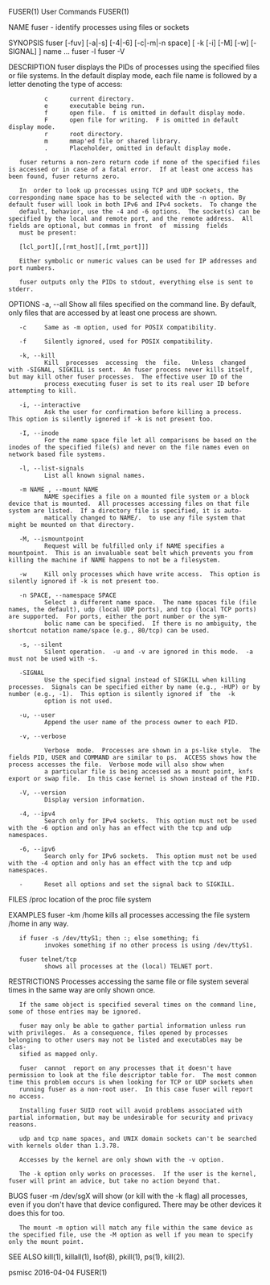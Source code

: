 FUSER(1)                                                                                        User Commands                                                                                        FUSER(1)

NAME
       fuser - identify processes using files or sockets

SYNOPSIS
       fuser [-fuv] [-a|-s] [-4|-6] [-c|-m|-n space] [ -k [-i] [-M] [-w] [-SIGNAL] ] name ...
       fuser -l
       fuser -V

DESCRIPTION
       fuser displays the PIDs of processes using the specified files or file systems.  In the default display mode, each file name is followed by a letter denoting the type of access:

              c      current directory.
              e      executable being run.
              f      open file.  f is omitted in default display mode.
              F      open file for writing.  F is omitted in default display mode.
              r      root directory.
              m      mmap'ed file or shared library.
              .      Placeholder, omitted in default display mode.

       fuser returns a non-zero return code if none of the specified files is accessed or in case of a fatal error.  If at least one access has been found, fuser returns zero.

       In  order to look up processes using TCP and UDP sockets, the corresponding name space has to be selected with the -n option. By default fuser will look in both IPv6 and IPv4 sockets.  To change the
       default, behavior, use the -4 and -6 options.  The socket(s) can be specified by the local and remote port, and the remote address.  All fields are optional, but commas in front  of  missing  fields
       must be present:

       [lcl_port][,[rmt_host][,[rmt_port]]]

       Either symbolic or numeric values can be used for IP addresses and port numbers.

       fuser outputs only the PIDs to stdout, everything else is sent to stderr.

OPTIONS
       -a, --all
              Show all files specified on the command line.  By default, only files that are accessed by at least one process are shown.

       -c     Same as -m option, used for POSIX compatibility.

       -f     Silently ignored, used for POSIX compatibility.

       -k, --kill
              Kill  processes  accessing  the  file.   Unless  changed with -SIGNAL, SIGKILL is sent.  An fuser process never kills itself, but may kill other fuser processes.  The effective user ID of the
              process executing fuser is set to its real user ID before attempting to kill.

       -i, --interactive
              Ask the user for confirmation before killing a process.  This option is silently ignored if -k is not present too.

       -I, --inode
              For the name space file let all comparisons be based on the inodes of the specified file(s) and never on the file names even on network based file systems.

       -l, --list-signals
              List all known signal names.

       -m NAME , --mount NAME
              NAME specifies a file on a mounted file system or a block device that is mounted.  All processes accessing files on that file system are listed.  If a directory file is specified, it is auto‐
              matically changed to NAME/.  to use any file system that might be mounted on that directory.

       -M, --ismountpoint
              Request will be fulfilled only if NAME specifies a mountpoint.  This is an invaluable seat belt which prevents you from killing the machine if NAME happens to not be a filesystem.

       -w     Kill only processes which have write access.  This option is silently ignored if -k is not present too.

       -n SPACE, --namespace SPACE
              Select  a different name space.  The name spaces file (file names, the default), udp (local UDP ports), and tcp (local TCP ports) are supported.  For ports, either the port number or the sym‐
              bolic name can be specified.  If there is no ambiguity, the shortcut notation name/space (e.g., 80/tcp) can be used.

       -s, --silent
              Silent operation.  -u and -v are ignored in this mode.  -a must not be used with -s.

       -SIGNAL
              Use the specified signal instead of SIGKILL when killing processes.  Signals can be specified either by name (e.g., -HUP) or by number (e.g., -1).  This option is silently ignored if  the  -k
              option is not used.

       -u, --user
              Append the user name of the process owner to each PID.

       -v, --verbose

              Verbose  mode.  Processes are shown in a ps-like style.  The fields PID, USER and COMMAND are similar to ps.  ACCESS shows how the process accesses the file.  Verbose mode will also show when
              a particular file is being accessed as a mount point, knfs export or swap file.  In this case kernel is shown instead of the PID.

       -V, --version
              Display version information.

       -4, --ipv4
              Search only for IPv4 sockets.  This option must not be used with the -6 option and only has an effect with the tcp and udp namespaces.

       -6, --ipv6
              Search only for IPv6 sockets.  This option must not be used with the -4 option and only has an effect with the tcp and udp namespaces.

       -      Reset all options and set the signal back to SIGKILL.

FILES
       /proc  location of the proc file system

EXAMPLES
       fuser -km /home
              kills all processes accessing the file system /home in any way.

       if fuser -s /dev/ttyS1; then :; else something; fi
              invokes something if no other process is using /dev/ttyS1.

       fuser telnet/tcp
              shows all processes at the (local) TELNET port.

RESTRICTIONS
       Processes accessing the same file or file system several times in the same way are only shown once.

       If the same object is specified several times on the command line, some of those entries may be ignored.

       fuser may only be able to gather partial information unless run with privileges.  As a consequence, files opened by processes belonging to other users may not be listed and executables may be  clas‐
       sified as mapped only.

       fuser  cannot  report on any processes that it doesn't have permission to look at the file descriptor table for.  The most common time this problem occurs is when looking for TCP or UDP sockets when
       running fuser as a non-root user.  In this case fuser will report no access.

       Installing fuser SUID root will avoid problems associated with partial information, but may be undesirable for security and privacy reasons.

       udp and tcp name spaces, and UNIX domain sockets can't be searched with kernels older than 1.3.78.

       Accesses by the kernel are only shown with the -v option.

       The -k option only works on processes.  If the user is the kernel, fuser will print an advice, but take no action beyond that.

BUGS
       fuser -m /dev/sgX will show (or kill with the -k flag) all processes, even if you don't have that device configured.  There may be other devices it does this for too.

       The mount -m option will match any file within the same device as the specified file, use the -M option as well if you mean to specify only the mount point.

SEE ALSO
       kill(1), killall(1), lsof(8), pkill(1), ps(1), kill(2).

psmisc                                                                                            2016-04-04                                                                                         FUSER(1)
